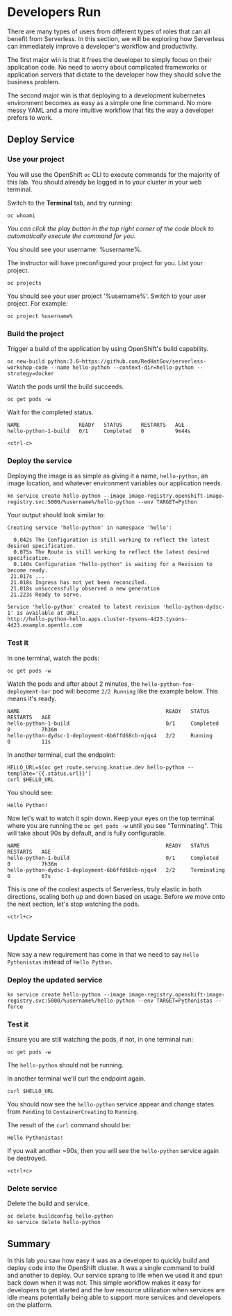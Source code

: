 # Developers Run
There are many types of users from different types of roles that can all benefit from Serverless. In this section, we will be exploring how Serverless can immediately improve a developer's workflow and productivity.

The first major win is that it frees the developer to simply focus on their application code.  No need to worry about complicated frameworks or application servers that dictate to the developer how they should solve the business problem.

The second major win is that deploying to a development kubernetes environment becomes as easy as a simple one line command. No more messy YAML and a more intuitive workflow that fits the way a developer prefers to work.

## Deploy Service

### Use your project

You will use the OpenShift `oc` CLI  to execute commands for the majority of this lab.  You should already be logged in to your cluster in your web terminal.

Switch to the **Terminal** tab, and try running:

```execute
oc whoami
```
*You can click the play button in the top right corner of the code block to automatically execute the command for you.*

You should see your username: %username%.

The instructor will have preconfigured your project for you.  List your project.

```execute
oc projects
```

You should see your user project '%username%'. Switch to your user project.  For example:

```execute
oc project %username%
```

### Build the project

Trigger a build of the application by using OpenShift's build capability.

```execute
oc new-build python:3.6~https://github.com/RedHatGov/serverless-workshop-code --name hello-python --context-dir=hello-python --strategy=docker
```

Watch the pods until the build succeeds.

```execute
oc get pods -w
```

Wait for the completed status.

```
NAME                   READY   STATUS      RESTARTS   AGE
hello-python-1-build   0/1     Completed   0          9m44s
```

```execute
<ctrl-c>
```

### Deploy the service

Deploying the image is as simple as giving it a name, `hello-python`, an image location, and whatever environment variables our application needs.

```execute
kn service create hello-python --image image-registry.openshift-image-registry.svc:5000/%username%/hello-python --env TARGET=Python
```

Your output should look similar to:
```
Creating service 'hello-python' in namespace 'hello':

  0.042s The Configuration is still working to reflect the latest desired specification.
  0.075s The Route is still working to reflect the latest desired specification.
  0.140s Configuration "hello-python" is waiting for a Revision to become ready.
 21.017s ...
 21.018s Ingress has not yet been reconciled.
 21.018s unsuccessfully observed a new generation
 21.223s Ready to serve.

Service 'hello-python' created to latest revision 'hello-python-dydsc-1' is available at URL:
http://hello-python-hello.apps.cluster-tysons-4d23.tysons-4d23.example.opentlc.com
```

### Test it

In one terminal, watch the pods:

```execute
oc get pods -w
```

Watch the pods and after about 2 minutes, the `hello-python-foo-deployment-bar` pod will become `2/2 Running` like the example below.  This means it's ready.

```
NAME                                               READY   STATUS      RESTARTS   AGE
hello-python-1-build                               0/1     Completed   0          7h36m
hello-python-dydsc-1-deployment-6b6ffd68cb-njqx4   2/2     Running     0          11s
```

In another terminal, curl the endpoint:

```execute-2
HELLO_URL=$(oc get route.serving.knative.dev hello-python --template='{{.status.url}}')
curl $HELLO_URL
```

You should see:

```
Hello Python!
```

Now let's wait to watch it spin down.  Keep your eyes on the top terminal where you are running the `oc get pods -w` until you see "Terminating".  This will take about 90s by default, and is fully configurable.

```
NAME                                               READY   STATUS      RESTARTS   AGE
hello-python-1-build                               0/1     Completed   0          7h36m
hello-python-dydsc-1-deployment-6b6ffd68cb-njqx4   2/2     Terminating 0          67s
```

This is one of the coolest aspects of Serverless, truly elastic in both directions, scaling both up and down based on usage.  Before we move onto the next section, let's stop watching the pods.

```execute
<ctrl+c>
```

## Update Service

Now say a new requirement has come in that we need to say `Hello Pythonistas` instead of `Hello Python`.

### Deploy the updated service
```execute
kn service create hello-python --image image-registry.openshift-image-registry.svc:5000/%username%/hello-python --env TARGET=Pythonistas --force
```

### Test it

Ensure you are still watching the pods, if not, in one terminal run:

```execute
oc get pods -w
```

The `hello-python` should not be running.

In another terminal we'll curl the endpoint again.

```execute-2
curl $HELLO_URL
```

You should now see the `hello-python` service appear and change states from `Pending` to `ContainerCreating` to `Running`.

The result of the `curl` command should be:

```
Hello Pythonistas!
```

If you wait another ~90s, then you will see the `hello-python` service again be destroyed.

```execute
<ctrl+c>
```

### Delete service

Delete the build and service.

```execute
oc delete buildconfig hello-python
kn service delete hello-python
```

## Summary
In this lab you saw how easy it was as a developer to quickly build and deploy code into the OpenShift cluster.  It was a single command to build and another to deploy.  Our service sprang to life when we used it and spun back down when it was not.  This simple workflow makes it easy for developers to get started and the low resource utilization when services are idle means potentially being able to support more services and developers on the platform.
